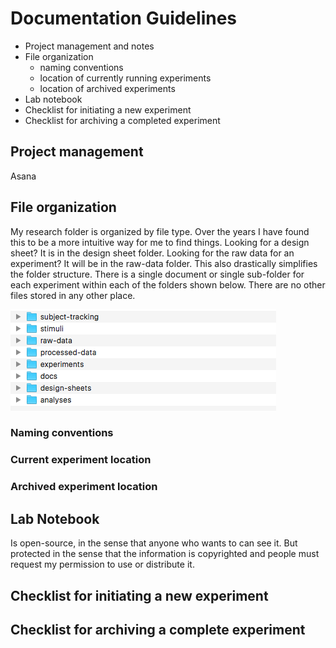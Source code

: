 # Documentation Guidelines

- Project management and notes
- File organization
    - naming conventions
    - location of currently running experiments
    - location of archived experiments
- Lab notebook
- Checklist for initiating a new experiment
- Checklist for archiving a completed experiment


## Project management

Asana

## File organization

My research folder is organized by file type. Over the years I have found this to be a more intuitive way for me to find things.  Looking for a design sheet?  It is in the design sheet folder.  Looking for the raw data for an experiment? It will be in the raw-data folder.  This also drastically simplifies the folder structure. There is a single document or single sub-folder for each experiment within each of the folders shown below. There are no other files stored in any other place.

![research-folder-contents](/assets/research-folder-contents.png)


### Naming conventions

### Current experiment location

### Archived experiment location

## Lab Notebook

Is open-source, in the sense that anyone who wants to can see it.  But protected in the sense that the information is copyrighted and people must request my permission to use or distribute it.

## Checklist for initiating a new experiment


## Checklist for archiving a complete experiment



